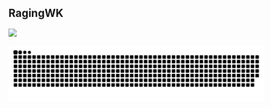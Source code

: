 ## RagingWK

<img height="180em" src="https://github-readme-stats.vercel.app/api?username=RagingWK&show_icons=true&theme=outrun&include_all_commits=true&count_private=true&locale=pt-br&border_radius=20px"/>

![snake gif](./github-user-contribution.svg)

<!--
**RagingWK/RagingWK** is a ✨ _special_ ✨ repository because its `README.md` (this file) appears on your GitHub profile.

Here are some ideas to get you started:

- 🔭 I’m currently working on ...
- 🌱 I’m currently learning ...
- 👯 I’m looking to collaborate on ...
- 🤔 I’m looking for help with ...
- 💬 Ask me about ...
- 📫 How to reach me: ...
- 😄 Pronouns: ...
- ⚡ Fun fact: ...
-->
